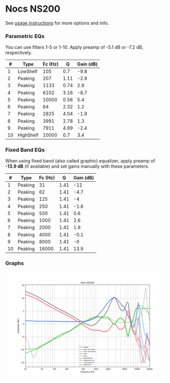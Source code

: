# Nocs NS200
See [usage instructions](https://github.com/jaakkopasanen/AutoEq#usage) for more options and info.

### Parametric EQs
You can use filters 1-5 or 1-10. Apply preamp of -5.1 dB or -7.2 dB, respectively.

|   # | Type      |   Fc (Hz) |    Q |   Gain (dB) |
|-----|-----------|-----------|------|-------------|
|   1 | LowShelf  |       105 | 0.7  |        -9.8 |
|   2 | Peaking   |       207 | 1.11 |        -2.9 |
|   3 | Peaking   |      1133 | 0.74 |         2.9 |
|   4 | Peaking   |      6102 | 3.16 |        -8.7 |
|   5 | Peaking   |     10000 | 0.56 |         5.4 |
|   6 | Peaking   |        64 | 2.32 |         1.2 |
|   7 | Peaking   |      2825 | 4.04 |        -1.9 |
|   8 | Peaking   |      3991 | 2.78 |         1.3 |
|   9 | Peaking   |      7911 | 4.99 |        -2.4 |
|  10 | HighShelf |     10000 | 0.7  |         3.4 |

### Fixed Band EQs
When using fixed band (also called graphic) equalizer, apply preamp of **-13.9 dB** (if available) and set gains manually with these parameters.

|   # | Type    |   Fc (Hz) |    Q |   Gain (dB) |
|-----|---------|-----------|------|-------------|
|   1 | Peaking |        31 | 1.41 |       -12   |
|   2 | Peaking |        62 | 1.41 |        -4.7 |
|   3 | Peaking |       125 | 1.41 |        -4   |
|   4 | Peaking |       250 | 1.41 |        -1.8 |
|   5 | Peaking |       500 | 1.41 |         0.6 |
|   6 | Peaking |      1000 | 1.41 |         2.6 |
|   7 | Peaking |      2000 | 1.41 |         1.9 |
|   8 | Peaking |      4000 | 1.41 |        -0.1 |
|   9 | Peaking |      8000 | 1.41 |        -0   |
|  10 | Peaking |     16000 | 1.41 |        13.9 |

### Graphs
![](./Nocs%20NS200.png)
